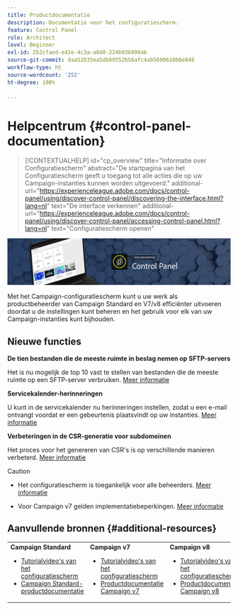 ```yaml
---
title: Productdocumentatie
description: Documentatie voor het configuratiescherm.
feature: Control Panel
role: Architect
level: Beginner
exl-id: 2b2cfaed-e42e-4c3a-a8d8-224b936890ab
source-git-commit: daa52035ea5db89552b56afc4ab5690610b6e846
workflow-type: ht
source-wordcount: '252'
ht-degree: 100%

---
```


# Helpcentrum {#control-panel-documentation}

>[!CONTEXTUALHELP]
>id="cp_overview"
>title="Informatie over Configuratiescherm"
>abstract="De startpagina van het Configuratiescherm geeft u toegang tot alle acties die op uw Campaign-instanties kunnen worden uitgevoerd."
>additional-url="https://experienceleague.adobe.com/docs/control-panel/using/discover-control-panel/discovering-the-interface.html?lang=nl" text="De interface verkennen"
>additional-url="https://experienceleague.adobe.com/docs/control-panel/using/discover-control-panel/accessing-control-panel.html?lang=nl" text="Configuratiescherm openen"

![](assets/do-not-localize/banner.png)

Met het Campaign-configuratiescherm kunt u uw werk als productbeheerder van Campaign Standard en V7/v8 efficiënter uitvoeren doordat u de instellingen kunt beheren en het gebruik voor elk van uw Campaign-instanties kunt bijhouden.

## Nieuwe functies

**De tien bestanden die de meeste ruimte in beslag nemen op SFTP-servers**

Het is nu mogelijk de top 10 vast te stellen van bestanden die de meeste ruimte op een SFTP-server verbruiken. [Meer informatie](sftp/using/sftp-storage-management.md)


**Servicekalender-herinneringen**

U kunt in de servicekalender nu herinneringen instellen, zodat u een e-mail ontvangt voordat er een gebeurtenis plaatsvindt op uw instanties. [Meer informatie](service-events/service-events.md)

**Verbeteringen in de CSR-generatie voor subdomeinen**

Het proces voor het genereren van CSR&#39;s is op verschillende manieren verbeterd. [Meer informatie](subdomains-certificates/using/renewing-subdomain-certificate.md)


>[!CAUTION]
>
>* Het configuratiescherm is toegankelijk voor alle beheerders. [Meer informatie](https://experienceleague.adobe.com/docs/control-panel/using/discover-control-panel/managing-permissions.html?lang=nl#discover-control-panel)
>
>* Voor Campaign v7 gelden implementatiebeperkingen. [Meer informatie](faq.md#v7-restrictions)


## Aanvullende bronnen {#additional-resources}

<table>
    <tr>
        <td><b>Campaign Standard</b><br/>
        <ul>
            <li><a href="https://experienceleague.adobe.com/docs/campaign-standard-learn/control-panel/control-panel-overview.html?lang=nl">Tutorialvideo's van het configuratiescherm</a></li>
            <li><a href="https://experienceleague.adobe.com/docs/campaign-standard/using/campaign-standard-home.html?lang=nl">Campaign Standard-productdocumentatie</a></li>
        </ul>
        </td>
        <td><b>Campaign v7</b><br/>
        <ul>
            <li><a href="https://experienceleague.adobe.com/docs/campaign-classic-learn/control-panel/control-panel-overview.html?lang=nl">Tutorialvideo's van het configuratiescherm</a></li>
            <li><a href="https://experienceleague.adobe.com/docs/campaign-classic/using/campaign-classic-home.html?lang=nl">Productdocumentatie Campaign v7</a></li>
        </ul>
        </td>
        <td><b>Campaign v8</b><br/>
        <ul>
            <li><a href="https://experienceleague.adobe.com/docs/campaign-learn/control-panel/control-panel-overview.html?lang=nl">Tutorialvideo's van het configuratiescherm</a></li>
            <li><a href="https://experienceleague.adobe.com/docs/campaign/campaign-v8/campaign-home.html?lang=nl">Productdocumentatie Campaign v8</a></li>
        </ul>
        </td>
    </tr>
</table>
